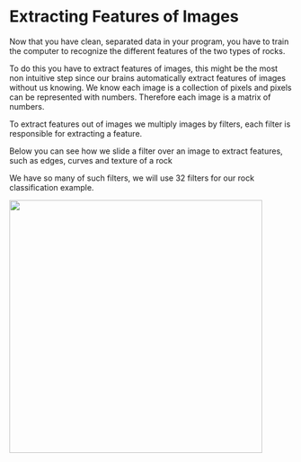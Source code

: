 # Extracting Features of Images

Now that you have clean, separated data in your program, you have to train the computer to recognize the different features of the two types of rocks.

To do this you have to extract features of images, this might be the most non intuitive step since our brains automatically extract features of images without us knowing.
We know each image is a collection of pixels and pixels can be represented with numbers. Therefore each image is a matrix of numbers.

To extract features out of images we multiply images by filters, each filter is responsible for extracting a feature.

Below you can see how we slide a filter over an image to extract features, such as edges, curves and texture of a rock

We have so many of such filters, we will use 32 filters for our rock classification example.

<img src="Media/convv.gif" width="450" align="center">
